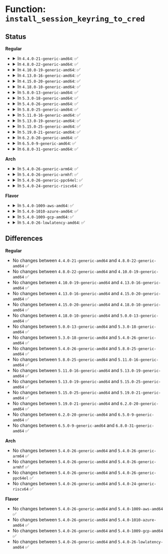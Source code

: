 # Function: <code>install_session_keyring_to_cred</code>

## Status
<b>Regular</b>
<ul>
<li>
<details>
<summary>In <code>4.4.0-21-generic-amd64</code>: ✅</summary>

```c
int install_session_keyring_to_cred(struct cred * cred, struct key * keyring)
```

```json
{
  "name": "install_session_keyring_to_cred",
  "collision_type": "Unique Global",
  "inline_type": "No",
  "funcs": [
    {
      "addr": 18446744071582202544,
      "name": "install_session_keyring_to_cred",
      "external": true,
      "loc": "security/keys/process_keys.c:219",
      "file": "security/keys/process_keys.c",
      "inline": "seen, unknown",
      "caller_inline": [],
      "caller_func": [
        "security/keys/process_keys.c:join_session_keyring",
        "security/keys/process_keys.c:join_session_keyring",
        "security/keys/process_keys.c:lookup_user_key",
        "security/keys/request_key.c:umh_keys_init"
      ]
    }
  ],
  "symbols": [
    {
      "addr": 18446744071582202544,
      "name": "install_session_keyring_to_cred",
      "section": ".text",
      "bind": "STB_GLOBAL",
      "size": 136
    }
  ]
}
```
</details>
</li>
<li>
<details>
<summary>In <code>4.8.0-22-generic-amd64</code>: ✅</summary>

```c
int install_session_keyring_to_cred(struct cred * cred, struct key * keyring)
```

```json
{
  "name": "install_session_keyring_to_cred",
  "collision_type": "Unique Global",
  "inline_type": "No",
  "funcs": [
    {
      "addr": 18446744071582419328,
      "name": "install_session_keyring_to_cred",
      "external": true,
      "loc": "security/keys/process_keys.c:223",
      "file": "security/keys/process_keys.c",
      "inline": "seen, unknown",
      "caller_inline": [],
      "caller_func": [
        "security/keys/process_keys.c:join_session_keyring",
        "security/keys/process_keys.c:join_session_keyring",
        "security/keys/process_keys.c:lookup_user_key",
        "security/keys/request_key.c:umh_keys_init"
      ]
    }
  ],
  "symbols": [
    {
      "addr": 18446744071582419328,
      "name": "install_session_keyring_to_cred",
      "section": ".text",
      "bind": "STB_GLOBAL",
      "size": 145
    }
  ]
}
```
</details>
</li>
<li>
<details>
<summary>In <code>4.10.0-19-generic-amd64</code>: ✅</summary>

```c
int install_session_keyring_to_cred(struct cred * cred, struct key * keyring)
```

```json
{
  "name": "install_session_keyring_to_cred",
  "collision_type": "Unique Global",
  "inline_type": "No",
  "funcs": [
    {
      "addr": 18446744071582511504,
      "name": "install_session_keyring_to_cred",
      "external": true,
      "loc": "security/keys/process_keys.c:223",
      "file": "security/keys/process_keys.c",
      "inline": "seen, unknown",
      "caller_inline": [],
      "caller_func": [
        "security/keys/process_keys.c:join_session_keyring",
        "security/keys/process_keys.c:join_session_keyring",
        "security/keys/process_keys.c:lookup_user_key",
        "security/keys/request_key.c:umh_keys_init"
      ]
    }
  ],
  "symbols": [
    {
      "addr": 18446744071582511504,
      "name": "install_session_keyring_to_cred",
      "section": ".text",
      "bind": "STB_GLOBAL",
      "size": 145
    }
  ]
}
```
</details>
</li>
<li>
<details>
<summary>In <code>4.13.0-16-generic-amd64</code>: ✅</summary>

```c
int install_session_keyring_to_cred(struct cred * cred, struct key * keyring)
```

```json
{
  "name": "install_session_keyring_to_cred",
  "collision_type": "Unique Global",
  "inline_type": "No",
  "funcs": [
    {
      "addr": 18446744071582593232,
      "name": "install_session_keyring_to_cred",
      "external": true,
      "loc": "security/keys/process_keys.c:231",
      "file": "security/keys/process_keys.c",
      "inline": "seen, unknown",
      "caller_inline": [],
      "caller_func": [
        "security/keys/process_keys.c:join_session_keyring",
        "security/keys/process_keys.c:join_session_keyring",
        "security/keys/process_keys.c:lookup_user_key",
        "security/keys/request_key.c:umh_keys_init"
      ]
    }
  ],
  "symbols": [
    {
      "addr": 18446744071582593232,
      "name": "install_session_keyring_to_cred",
      "section": ".text",
      "bind": "STB_GLOBAL",
      "size": 128
    }
  ]
}
```
</details>
</li>
<li>
<details>
<summary>In <code>4.15.0-20-generic-amd64</code>: ✅</summary>

```c
int install_session_keyring_to_cred(struct cred * cred, struct key * keyring)
```

```json
{
  "name": "install_session_keyring_to_cred",
  "collision_type": "Unique Global",
  "inline_type": "No",
  "funcs": [
    {
      "addr": 18446744071582746432,
      "name": "install_session_keyring_to_cred",
      "external": true,
      "loc": "security/keys/process_keys.c:233",
      "file": "security/keys/process_keys.c",
      "inline": "seen, unknown",
      "caller_inline": [],
      "caller_func": [
        "security/keys/process_keys.c:join_session_keyring",
        "security/keys/process_keys.c:join_session_keyring",
        "security/keys/process_keys.c:lookup_user_key",
        "security/keys/request_key.c:umh_keys_init"
      ]
    }
  ],
  "symbols": [
    {
      "addr": 18446744071582746432,
      "name": "install_session_keyring_to_cred",
      "section": ".text",
      "bind": "STB_GLOBAL",
      "size": 134
    }
  ]
}
```
</details>
</li>
<li>
<details>
<summary>In <code>4.18.0-10-generic-amd64</code>: ✅</summary>

```c
int install_session_keyring_to_cred(struct cred * cred, struct key * keyring)
```

```json
{
  "name": "install_session_keyring_to_cred",
  "collision_type": "Unique Global",
  "inline_type": "No",
  "funcs": [
    {
      "addr": 18446744071582946496,
      "name": "install_session_keyring_to_cred",
      "external": true,
      "loc": "security/keys/process_keys.c:233",
      "file": "security/keys/process_keys.c",
      "inline": "seen, unknown",
      "caller_inline": [],
      "caller_func": [
        "security/keys/process_keys.c:join_session_keyring",
        "security/keys/process_keys.c:join_session_keyring",
        "security/keys/process_keys.c:lookup_user_key",
        "security/keys/request_key.c:umh_keys_init"
      ]
    }
  ],
  "symbols": [
    {
      "addr": 18446744071582946496,
      "name": "install_session_keyring_to_cred",
      "section": ".text",
      "bind": "STB_GLOBAL",
      "size": 143
    }
  ]
}
```
</details>
</li>
<li>
<details>
<summary>In <code>5.0.0-13-generic-amd64</code>: ✅</summary>

```c
int install_session_keyring_to_cred(struct cred * cred, struct key * keyring)
```

```json
{
  "name": "install_session_keyring_to_cred",
  "collision_type": "Unique Global",
  "inline_type": "No",
  "funcs": [
    {
      "addr": 18446744071583055600,
      "name": "install_session_keyring_to_cred",
      "external": true,
      "loc": "security/keys/process_keys.c:233",
      "file": "security/keys/process_keys.c",
      "inline": "seen, unknown",
      "caller_inline": [],
      "caller_func": [
        "security/keys/process_keys.c:join_session_keyring",
        "security/keys/process_keys.c:join_session_keyring",
        "security/keys/process_keys.c:lookup_user_key",
        "security/keys/request_key.c:umh_keys_init"
      ]
    }
  ],
  "symbols": [
    {
      "addr": 18446744071583055600,
      "name": "install_session_keyring_to_cred",
      "section": ".text",
      "bind": "STB_GLOBAL",
      "size": 143
    }
  ]
}
```
</details>
</li>
<li>
<details>
<summary>In <code>5.3.0-18-generic-amd64</code>: ✅</summary>

```c
int install_session_keyring_to_cred(struct cred * cred, struct key * keyring)
```

```json
{
  "name": "install_session_keyring_to_cred",
  "collision_type": "Unique Global",
  "inline_type": "No",
  "funcs": [
    {
      "addr": 18446744071583239552,
      "name": "install_session_keyring_to_cred",
      "external": true,
      "loc": "security/keys/process_keys.c:317",
      "file": "security/keys/process_keys.c",
      "inline": "seen, unknown",
      "caller_inline": [],
      "caller_func": [
        "security/keys/process_keys.c:join_session_keyring",
        "security/keys/process_keys.c:join_session_keyring",
        "security/keys/process_keys.c:lookup_user_key",
        "security/keys/request_key.c:umh_keys_init"
      ]
    }
  ],
  "symbols": [
    {
      "addr": 18446744071583239552,
      "name": "install_session_keyring_to_cred",
      "section": ".text",
      "bind": "STB_GLOBAL",
      "size": 140
    }
  ]
}
```
</details>
</li>
<li>
<details>
<summary>In <code>5.4.0-26-generic-amd64</code>: ✅</summary>

```c
int install_session_keyring_to_cred(struct cred * cred, struct key * keyring)
```

```json
{
  "name": "install_session_keyring_to_cred",
  "collision_type": "Unique Global",
  "inline_type": "No",
  "funcs": [
    {
      "addr": 18446744071583345376,
      "name": "install_session_keyring_to_cred",
      "external": true,
      "loc": "security/keys/process_keys.c:317",
      "file": "security/keys/process_keys.c",
      "inline": "seen, unknown",
      "caller_inline": [],
      "caller_func": [
        "security/keys/process_keys.c:join_session_keyring",
        "security/keys/process_keys.c:join_session_keyring",
        "security/keys/process_keys.c:lookup_user_key",
        "security/keys/request_key.c:umh_keys_init"
      ]
    }
  ],
  "symbols": [
    {
      "addr": 18446744071583345376,
      "name": "install_session_keyring_to_cred",
      "section": ".text",
      "bind": "STB_GLOBAL",
      "size": 140
    }
  ]
}
```
</details>
</li>
<li>
<details>
<summary>In <code>5.8.0-25-generic-amd64</code>: ✅</summary>

```c
int install_session_keyring_to_cred(struct cred * cred, struct key * keyring)
```

```json
{
  "name": "install_session_keyring_to_cred",
  "collision_type": "Unique Global",
  "inline_type": "No",
  "funcs": [
    {
      "addr": 18446744071583680144,
      "name": "install_session_keyring_to_cred",
      "external": true,
      "loc": "security/keys/process_keys.c:317",
      "file": "security/keys/process_keys.c",
      "inline": "seen, unknown",
      "caller_inline": [],
      "caller_func": [
        "security/keys/process_keys.c:join_session_keyring",
        "security/keys/process_keys.c:join_session_keyring",
        "security/keys/process_keys.c:lookup_user_key",
        "security/keys/request_key.c:umh_keys_init"
      ]
    }
  ],
  "symbols": [
    {
      "addr": 18446744071583680144,
      "name": "install_session_keyring_to_cred",
      "section": ".text",
      "bind": "STB_GLOBAL",
      "size": 184
    }
  ]
}
```
</details>
</li>
<li>
<details>
<summary>In <code>5.11.0-16-generic-amd64</code>: ✅</summary>

```c
int install_session_keyring_to_cred(struct cred * cred, struct key * keyring)
```

```json
{
  "name": "install_session_keyring_to_cred",
  "collision_type": "Unique Global",
  "inline_type": "No",
  "funcs": [
    {
      "addr": 18446744071583801648,
      "name": "install_session_keyring_to_cred",
      "external": true,
      "loc": "security/keys/process_keys.c:317",
      "file": "security/keys/process_keys.c",
      "inline": "seen, unknown",
      "caller_inline": [],
      "caller_func": [
        "security/keys/process_keys.c:join_session_keyring",
        "security/keys/process_keys.c:join_session_keyring",
        "security/keys/process_keys.c:lookup_user_key",
        "security/keys/request_key.c:umh_keys_init"
      ]
    }
  ],
  "symbols": [
    {
      "addr": 18446744071583801648,
      "name": "install_session_keyring_to_cred",
      "section": ".text",
      "bind": "STB_GLOBAL",
      "size": 184
    }
  ]
}
```
</details>
</li>
<li>
<details>
<summary>In <code>5.13.0-19-generic-amd64</code>: ✅</summary>

```c
int install_session_keyring_to_cred(struct cred * cred, struct key * keyring)
```

```json
{
  "name": "install_session_keyring_to_cred",
  "collision_type": "Unique Global",
  "inline_type": "No",
  "funcs": [
    {
      "addr": 18446744071583825840,
      "name": "install_session_keyring_to_cred",
      "external": true,
      "loc": "security/keys/process_keys.c:317",
      "file": "security/keys/process_keys.c",
      "inline": "seen, unknown",
      "caller_inline": [],
      "caller_func": [
        "security/keys/process_keys.c:join_session_keyring",
        "security/keys/process_keys.c:join_session_keyring",
        "security/keys/process_keys.c:lookup_user_key",
        "security/keys/request_key.c:umh_keys_init"
      ]
    }
  ],
  "symbols": [
    {
      "addr": 18446744071583825840,
      "name": "install_session_keyring_to_cred",
      "section": ".text",
      "bind": "STB_GLOBAL",
      "size": 184
    }
  ]
}
```
</details>
</li>
<li>
<details>
<summary>In <code>5.15.0-25-generic-amd64</code>: ✅</summary>

```c
int install_session_keyring_to_cred(struct cred * cred, struct key * keyring)
```

```json
{
  "name": "install_session_keyring_to_cred",
  "collision_type": "Unique Global",
  "inline_type": "No",
  "funcs": [
    {
      "addr": 18446744071584188880,
      "name": "install_session_keyring_to_cred",
      "external": true,
      "loc": "security/keys/process_keys.c:317",
      "file": "security/keys/process_keys.c",
      "inline": "seen, unknown",
      "caller_inline": [],
      "caller_func": [
        "security/keys/process_keys.c:join_session_keyring",
        "security/keys/process_keys.c:join_session_keyring",
        "security/keys/process_keys.c:lookup_user_key",
        "security/keys/request_key.c:umh_keys_init"
      ]
    }
  ],
  "symbols": [
    {
      "addr": 18446744071584188880,
      "name": "install_session_keyring_to_cred",
      "section": ".text",
      "bind": "STB_GLOBAL",
      "size": 184
    }
  ]
}
```
</details>
</li>
<li>
<details>
<summary>In <code>5.19.0-21-generic-amd64</code>: ✅</summary>

```c
int install_session_keyring_to_cred(struct cred * cred, struct key * keyring)
```

```json
{
  "name": "install_session_keyring_to_cred",
  "collision_type": "Unique Global",
  "inline_type": "No",
  "funcs": [
    {
      "addr": 18446744071584789808,
      "name": "install_session_keyring_to_cred",
      "external": true,
      "loc": "security/keys/process_keys.c:317",
      "file": "security/keys/process_keys.c",
      "inline": "seen, unknown",
      "caller_inline": [],
      "caller_func": [
        "security/keys/process_keys.c:join_session_keyring",
        "security/keys/process_keys.c:join_session_keyring",
        "security/keys/process_keys.c:lookup_user_key",
        "security/keys/request_key.c:umh_keys_init"
      ]
    }
  ],
  "symbols": [
    {
      "addr": 18446744071584789808,
      "name": "install_session_keyring_to_cred",
      "section": ".text",
      "bind": "STB_GLOBAL",
      "size": 204
    }
  ]
}
```
</details>
</li>
<li>
<details>
<summary>In <code>6.2.0-20-generic-amd64</code>: ✅</summary>

```c
int install_session_keyring_to_cred(struct cred * cred, struct key * keyring)
```

```json
{
  "name": "install_session_keyring_to_cred",
  "collision_type": "Unique Global",
  "inline_type": "No",
  "funcs": [
    {
      "addr": 18446744071585487184,
      "name": "install_session_keyring_to_cred",
      "external": true,
      "loc": "security/keys/process_keys.c:317",
      "file": "security/keys/process_keys.c",
      "inline": "seen, unknown",
      "caller_inline": [],
      "caller_func": [
        "security/keys/process_keys.c:join_session_keyring",
        "security/keys/process_keys.c:join_session_keyring",
        "security/keys/process_keys.c:lookup_user_key",
        "security/keys/request_key.c:umh_keys_init"
      ]
    }
  ],
  "symbols": [
    {
      "addr": 18446744071585487184,
      "name": "install_session_keyring_to_cred",
      "section": ".text",
      "bind": "STB_GLOBAL",
      "size": 204
    }
  ]
}
```
</details>
</li>
<li>
<details>
<summary>In <code>6.5.0-9-generic-amd64</code>: ✅</summary>

```c
int install_session_keyring_to_cred(struct cred * cred, struct key * keyring)
```

```json
{
  "name": "install_session_keyring_to_cred",
  "collision_type": "Unique Global",
  "inline_type": "No",
  "funcs": [
    {
      "addr": 18446744071585718656,
      "name": "install_session_keyring_to_cred",
      "external": true,
      "loc": "security/keys/process_keys.c:317",
      "file": "security/keys/process_keys.c",
      "inline": "seen, unknown",
      "caller_inline": [],
      "caller_func": [
        "security/keys/process_keys.c:join_session_keyring",
        "security/keys/process_keys.c:join_session_keyring",
        "security/keys/process_keys.c:lookup_user_key",
        "security/keys/request_key.c:umh_keys_init"
      ]
    }
  ],
  "symbols": [
    {
      "addr": 18446744071585718656,
      "name": "install_session_keyring_to_cred",
      "section": ".text",
      "bind": "STB_GLOBAL",
      "size": 204
    }
  ]
}
```
</details>
</li>
<li>
<details>
<summary>In <code>6.8.0-31-generic-amd64</code>: ✅</summary>

```c
int install_session_keyring_to_cred(struct cred * cred, struct key * keyring)
```

```json
{
  "name": "install_session_keyring_to_cred",
  "collision_type": "Unique Global",
  "inline_type": "No",
  "funcs": [
    {
      "addr": 18446744071585965776,
      "name": "install_session_keyring_to_cred",
      "external": true,
      "loc": "security/keys/process_keys.c:317",
      "file": "security/keys/process_keys.c",
      "inline": "seen, unknown",
      "caller_inline": [],
      "caller_func": [
        "security/keys/process_keys.c:join_session_keyring",
        "security/keys/process_keys.c:join_session_keyring",
        "security/keys/process_keys.c:lookup_user_key",
        "security/keys/request_key.c:umh_keys_init"
      ]
    }
  ],
  "symbols": [
    {
      "addr": 18446744071585965776,
      "name": "install_session_keyring_to_cred",
      "section": ".text",
      "bind": "STB_GLOBAL",
      "size": 204
    }
  ]
}
```
</details>
</li>
</ul>
<b>Arch</b>
<ul>
<li>
<details>
<summary>In <code>5.4.0-26-generic-arm64</code>: ✅</summary>

```c
int install_session_keyring_to_cred(struct cred * cred, struct key * keyring)
```

```json
{
  "name": "install_session_keyring_to_cred",
  "collision_type": "Unique Global",
  "inline_type": "No",
  "funcs": [
    {
      "addr": 18446603336495089576,
      "name": "install_session_keyring_to_cred",
      "external": true,
      "loc": "security/keys/process_keys.c:317",
      "file": "security/keys/process_keys.c",
      "inline": "seen, unknown",
      "caller_inline": [],
      "caller_func": [
        "security/keys/process_keys.c:join_session_keyring",
        "security/keys/process_keys.c:join_session_keyring",
        "security/keys/process_keys.c:lookup_user_key",
        "security/keys/request_key.c:umh_keys_init"
      ]
    }
  ],
  "symbols": [
    {
      "addr": 18446603336495089576,
      "name": "install_session_keyring_to_cred",
      "section": ".text",
      "bind": "STB_GLOBAL",
      "size": 140
    }
  ]
}
```
</details>
</li>
<li>
<details>
<summary>In <code>5.4.0-26-generic-armhf</code>: ✅</summary>

```c
int install_session_keyring_to_cred(struct cred * cred, struct key * keyring)
```

```json
{
  "name": "install_session_keyring_to_cred",
  "collision_type": "Unique Global",
  "inline_type": "No",
  "funcs": [
    {
      "addr": 3228483216,
      "name": "install_session_keyring_to_cred",
      "external": true,
      "loc": "security/keys/process_keys.c:317",
      "file": "security/keys/process_keys.c",
      "inline": "seen, unknown",
      "caller_inline": [],
      "caller_func": [
        "security/keys/process_keys.c:join_session_keyring",
        "security/keys/process_keys.c:join_session_keyring",
        "security/keys/process_keys.c:lookup_user_key",
        "security/keys/request_key.c:umh_keys_init"
      ]
    }
  ],
  "symbols": [
    {
      "addr": 3228483216,
      "name": "install_session_keyring_to_cred",
      "section": ".text",
      "bind": "STB_GLOBAL",
      "size": 156
    }
  ]
}
```
</details>
</li>
<li>
<details>
<summary>In <code>5.4.0-26-generic-ppc64el</code>: ✅</summary>

```c
int install_session_keyring_to_cred(struct cred * cred, struct key * keyring)
```

```json
{
  "name": "install_session_keyring_to_cred",
  "collision_type": "Unique Global",
  "inline_type": "No",
  "funcs": [
    {
      "addr": 13835058055288990112,
      "name": "install_session_keyring_to_cred",
      "external": true,
      "loc": "security/keys/process_keys.c:317",
      "file": "security/keys/process_keys.c",
      "inline": "seen, unknown",
      "caller_inline": [],
      "caller_func": [
        "security/keys/process_keys.c:join_session_keyring",
        "security/keys/process_keys.c:join_session_keyring",
        "security/keys/process_keys.c:lookup_user_key",
        "security/keys/request_key.c:umh_keys_init"
      ]
    }
  ],
  "symbols": [
    {
      "addr": 13835058055288990112,
      "name": "install_session_keyring_to_cred",
      "section": ".text",
      "bind": "STB_GLOBAL",
      "size": 220
    }
  ]
}
```
</details>
</li>
<li>
<details>
<summary>In <code>5.4.0-24-generic-riscv64</code>: ✅</summary>

```c
int install_session_keyring_to_cred(struct cred * cred, struct key * keyring)
```

```json
{
  "name": "install_session_keyring_to_cred",
  "collision_type": "Unique Global",
  "inline_type": "No",
  "funcs": [
    {
      "addr": 18446743936274352414,
      "name": "install_session_keyring_to_cred",
      "external": true,
      "loc": "security/keys/process_keys.c:317",
      "file": "security/keys/process_keys.c",
      "inline": "seen, unknown",
      "caller_inline": [],
      "caller_func": [
        "security/keys/process_keys.c:join_session_keyring",
        "security/keys/process_keys.c:join_session_keyring",
        "security/keys/process_keys.c:lookup_user_key",
        "security/keys/request_key.c:umh_keys_init"
      ]
    }
  ],
  "symbols": [
    {
      "addr": 18446743936274352414,
      "name": "install_session_keyring_to_cred",
      "section": ".text",
      "bind": "STB_GLOBAL",
      "size": 132
    }
  ]
}
```
</details>
</li>
</ul>
<b>Flavor</b>
<ul>
<li>
<details>
<summary>In <code>5.4.0-1009-aws-amd64</code>: ✅</summary>

```c
int install_session_keyring_to_cred(struct cred * cred, struct key * keyring)
```

```json
{
  "name": "install_session_keyring_to_cred",
  "collision_type": "Unique Global",
  "inline_type": "No",
  "funcs": [
    {
      "addr": 18446744071583314112,
      "name": "install_session_keyring_to_cred",
      "external": true,
      "loc": "security/keys/process_keys.c:317",
      "file": "security/keys/process_keys.c",
      "inline": "seen, unknown",
      "caller_inline": [],
      "caller_func": [
        "security/keys/process_keys.c:join_session_keyring",
        "security/keys/process_keys.c:join_session_keyring",
        "security/keys/process_keys.c:lookup_user_key",
        "security/keys/request_key.c:umh_keys_init"
      ]
    }
  ],
  "symbols": [
    {
      "addr": 18446744071583314112,
      "name": "install_session_keyring_to_cred",
      "section": ".text",
      "bind": "STB_GLOBAL",
      "size": 140
    }
  ]
}
```
</details>
</li>
<li>
<details>
<summary>In <code>5.4.0-1010-azure-amd64</code>: ✅</summary>

```c
int install_session_keyring_to_cred(struct cred * cred, struct key * keyring)
```

```json
{
  "name": "install_session_keyring_to_cred",
  "collision_type": "Unique Global",
  "inline_type": "No",
  "funcs": [
    {
      "addr": 18446744071583251216,
      "name": "install_session_keyring_to_cred",
      "external": true,
      "loc": "security/keys/process_keys.c:317",
      "file": "security/keys/process_keys.c",
      "inline": "seen, unknown",
      "caller_inline": [],
      "caller_func": [
        "security/keys/process_keys.c:join_session_keyring",
        "security/keys/process_keys.c:join_session_keyring",
        "security/keys/process_keys.c:lookup_user_key",
        "security/keys/request_key.c:umh_keys_init"
      ]
    }
  ],
  "symbols": [
    {
      "addr": 18446744071583251216,
      "name": "install_session_keyring_to_cred",
      "section": ".text",
      "bind": "STB_GLOBAL",
      "size": 140
    }
  ]
}
```
</details>
</li>
<li>
<details>
<summary>In <code>5.4.0-1009-gcp-amd64</code>: ✅</summary>

```c
int install_session_keyring_to_cred(struct cred * cred, struct key * keyring)
```

```json
{
  "name": "install_session_keyring_to_cred",
  "collision_type": "Unique Global",
  "inline_type": "No",
  "funcs": [
    {
      "addr": 18446744071583298144,
      "name": "install_session_keyring_to_cred",
      "external": true,
      "loc": "security/keys/process_keys.c:317",
      "file": "security/keys/process_keys.c",
      "inline": "seen, unknown",
      "caller_inline": [],
      "caller_func": [
        "security/keys/process_keys.c:join_session_keyring",
        "security/keys/process_keys.c:join_session_keyring",
        "security/keys/process_keys.c:lookup_user_key",
        "security/keys/request_key.c:umh_keys_init"
      ]
    }
  ],
  "symbols": [
    {
      "addr": 18446744071583298144,
      "name": "install_session_keyring_to_cred",
      "section": ".text",
      "bind": "STB_GLOBAL",
      "size": 140
    }
  ]
}
```
</details>
</li>
<li>
<details>
<summary>In <code>5.4.0-26-lowlatency-amd64</code>: ✅</summary>

```c
int install_session_keyring_to_cred(struct cred * cred, struct key * keyring)
```

```json
{
  "name": "install_session_keyring_to_cred",
  "collision_type": "Unique Global",
  "inline_type": "No",
  "funcs": [
    {
      "addr": 18446744071583392784,
      "name": "install_session_keyring_to_cred",
      "external": true,
      "loc": "security/keys/process_keys.c:317",
      "file": "security/keys/process_keys.c",
      "inline": "seen, unknown",
      "caller_inline": [],
      "caller_func": [
        "security/keys/process_keys.c:join_session_keyring",
        "security/keys/process_keys.c:join_session_keyring",
        "security/keys/process_keys.c:lookup_user_key",
        "security/keys/request_key.c:umh_keys_init"
      ]
    }
  ],
  "symbols": [
    {
      "addr": 18446744071583392784,
      "name": "install_session_keyring_to_cred",
      "section": ".text",
      "bind": "STB_GLOBAL",
      "size": 123
    }
  ]
}
```
</details>
</li>
</ul>

## Differences
<b>Regular</b>
<ul>
<li>
No changes between <code>4.4.0-21-generic-amd64</code> and <code>4.8.0-22-generic-amd64</code> ✅
</li>
<li>
No changes between <code>4.8.0-22-generic-amd64</code> and <code>4.10.0-19-generic-amd64</code> ✅
</li>
<li>
No changes between <code>4.10.0-19-generic-amd64</code> and <code>4.13.0-16-generic-amd64</code> ✅
</li>
<li>
No changes between <code>4.13.0-16-generic-amd64</code> and <code>4.15.0-20-generic-amd64</code> ✅
</li>
<li>
No changes between <code>4.15.0-20-generic-amd64</code> and <code>4.18.0-10-generic-amd64</code> ✅
</li>
<li>
No changes between <code>4.18.0-10-generic-amd64</code> and <code>5.0.0-13-generic-amd64</code> ✅
</li>
<li>
No changes between <code>5.0.0-13-generic-amd64</code> and <code>5.3.0-18-generic-amd64</code> ✅
</li>
<li>
No changes between <code>5.3.0-18-generic-amd64</code> and <code>5.4.0-26-generic-amd64</code> ✅
</li>
<li>
No changes between <code>5.4.0-26-generic-amd64</code> and <code>5.8.0-25-generic-amd64</code> ✅
</li>
<li>
No changes between <code>5.8.0-25-generic-amd64</code> and <code>5.11.0-16-generic-amd64</code> ✅
</li>
<li>
No changes between <code>5.11.0-16-generic-amd64</code> and <code>5.13.0-19-generic-amd64</code> ✅
</li>
<li>
No changes between <code>5.13.0-19-generic-amd64</code> and <code>5.15.0-25-generic-amd64</code> ✅
</li>
<li>
No changes between <code>5.15.0-25-generic-amd64</code> and <code>5.19.0-21-generic-amd64</code> ✅
</li>
<li>
No changes between <code>5.19.0-21-generic-amd64</code> and <code>6.2.0-20-generic-amd64</code> ✅
</li>
<li>
No changes between <code>6.2.0-20-generic-amd64</code> and <code>6.5.0-9-generic-amd64</code> ✅
</li>
<li>
No changes between <code>6.5.0-9-generic-amd64</code> and <code>6.8.0-31-generic-amd64</code> ✅
</li>
</ul>
<b>Arch</b>
<ul>
<li>
No changes between <code>5.4.0-26-generic-amd64</code> and <code>5.4.0-26-generic-arm64</code> ✅
</li>
<li>
No changes between <code>5.4.0-26-generic-amd64</code> and <code>5.4.0-26-generic-armhf</code> ✅
</li>
<li>
No changes between <code>5.4.0-26-generic-amd64</code> and <code>5.4.0-26-generic-ppc64el</code> ✅
</li>
<li>
No changes between <code>5.4.0-26-generic-amd64</code> and <code>5.4.0-24-generic-riscv64</code> ✅
</li>
</ul>
<b>Flavor</b>
<ul>
<li>
No changes between <code>5.4.0-26-generic-amd64</code> and <code>5.4.0-1009-aws-amd64</code> ✅
</li>
<li>
No changes between <code>5.4.0-26-generic-amd64</code> and <code>5.4.0-1010-azure-amd64</code> ✅
</li>
<li>
No changes between <code>5.4.0-26-generic-amd64</code> and <code>5.4.0-1009-gcp-amd64</code> ✅
</li>
<li>
No changes between <code>5.4.0-26-generic-amd64</code> and <code>5.4.0-26-lowlatency-amd64</code> ✅
</li>
</ul>
